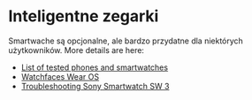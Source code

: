 # Inteligentne zegarki

Smartwache są opcjonalne, ale bardzo przydatne dla niektórych użytkowników. More details are here:

- [List of tested phones and smartwatches](../Getting-Started/Phones.md)
- [Watchfaces Wear OS](../Configuration/Watchfaces.md)
- [Troubleshooting Sony Smartwatch SW 3](../Usage/SonySW3.rst)
